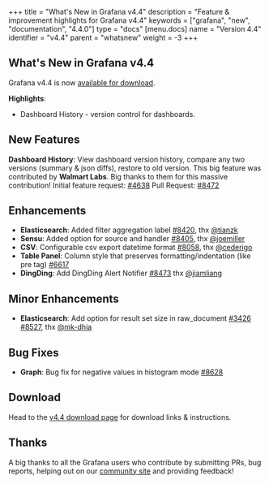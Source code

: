 +++
title = "What's New in Grafana v4.4"
description = "Feature & improvement highlights for Grafana v4.4"
keywords = ["grafana", "new", "documentation", "4.4.0"]
type = "docs"
[menu.docs]
name = "Version 4.4"
identifier = "v4.4"
parent = "whatsnew"
weight = -3
+++

## What's New in Grafana v4.4

Grafana v4.4 is now [available for download](https://grafana.com/grafana/download/4.4.0).

**Highlights**:

- Dashboard History - version control for dashboards.

## New Features

**Dashboard History**: View dashboard version history, compare any two versions (summary & json diffs), restore to old version. This big feature
was contributed by **Walmart Labs**. Big thanks to them for this massive contribution!
Initial feature request: [#4638](https://github.com/LeonLi000/grafana/issues/4638)
Pull Request: [#8472](https://github.com/LeonLi000/grafana/pull/8472)

## Enhancements
* **Elasticsearch**: Added filter aggregation label [#8420](https://github.com/LeonLi000/grafana/pull/8420), thx [@tianzk](github.com/tianzk)
* **Sensu**: Added option for source and handler [#8405](https://github.com/LeonLi000/grafana/pull/8405), thx [@joemiller](github.com/joemiller)
* **CSV**: Configurable csv export datetime format [#8058](https://github.com/LeonLi000/grafana/issues/8058), thx [@cederigo](github.com/cederigo)
* **Table Panel**: Column style that preserves formatting/indentation (like pre tag) [#6617](https://github.com/LeonLi000/grafana/issues/6617)
* **DingDing**: Add DingDing Alert Notifier [#8473](https://github.com/LeonLi000/grafana/pull/8473) thx [@jiamliang](https://github.com/jiamliang)

## Minor Enhancements

* **Elasticsearch**: Add option for result set size in raw_document [#3426](https://github.com/LeonLi000/grafana/issues/3426) [#8527](https://github.com/LeonLi000/grafana/pull/8527), thx [@mk-dhia](github.com/mk-dhia)

## Bug Fixes

* **Graph**: Bug fix for negative values in histogram mode [#8628](https://github.com/LeonLi000/grafana/issues/8628)

## Download

Head to the [v4.4 download page](https://grafana.com/grafana/download) for download links & instructions.

## Thanks

A big thanks to all the Grafana users who contribute by submitting PRs, bug reports, helping out on our [community site](https://community.grafana.com/) and providing feedback!

